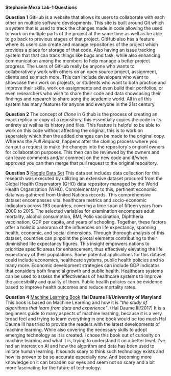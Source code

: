 **Stephanie Meza**
**Lab-1 Questions**

**Question 1**
GitHub is a website that allows its users to collaborate with each other on multiple software developments. This site is built around Git which a system that is used to track the changes made in code allowing the used to work on multiple parts of the project at the same time as well as be able to go back to previous stages of that project. GitHub also has a feature where its users can create and manage repositories of the project which provides a place for storage of that code. Also having an issue tracking system that that can track things like bugs and task, while also enhancing communication among the members to help manage a better project progress. The users of GitHub really be anyone who wants to collaboratively work with others on an open source project, assignment, clients and so much more. This can include developers who want to showcase their work on projects, or students who want to both practice and improve their skills, work on assignments and even build their portfolios, or even researchers who wish to share their code and data showcasing their findings and research to share aong the academic world. All in all this system has many features for anyone and everyone in the 21st century. 

**Question 2**
The concept of *Clone* in Github is the process of creating an exact replica or copy of a repository, this essentially copies the code in its entirety as well as its history and files. This feature is helpful to be able to work on this code without affecting the original, this is to work on seperately which then the added changes can be made to the original copy. Whereas the *Pull Request*, happens after the cloning process where you can put a request to make the changes into the repository's origianl owners for collaboration purposes. This then can be reviewed by the owners and can leave comments and/or commect on the new code and if/when approved you can then merge that pull request to the original repository. 

**Question 3**
[Kaggle Data Set](https://www.kaggle.com/datasets/kumarajarshi/life-expectancy-who)
This data set includes data collection for this research was executed by utilizing an extensive dataset procured from the Global Health Observatory (GHO) data repository managed by the World Health Organization (WHO). Complementary to this, pertinent economic data was gathered from United Nations records. This comprehensive dataset encompasses vital healthcare metrics and socio-economic indicators across 193 countries, covering a time span of fifteen years from 2000 to 2015. The selected variables for examination encompass adult mortality, alcohol consumption, BMI, Polio vaccination, Diphtheria vaccination, GDP per capita, and years of schooling. Together, these factors offer a holistic panorama of the influences on life expectancy, spanning health, economic, and social dimensions. Through thorough analysis of this dataset, countries can pinpoint the pivotal elements contributing to their diminished life expectancy figures. This insight empowers nations to prioritize specific areas for enhancement, thus effectively elevating the life expectancy of their populations. Some potential applications for this dataset could include economics, healthcare systems, public health policies and so many more. Economic development strategies can include GDP indicatos that considers both financial growth and public health. Healthcare systems can be used to assess the effectiveness of healthcare systems to improve the accesibility and quality of them. Public health policies can be evidence based to improve health outcomes and reduce mortality rates. 

**Question 4**
[Machine Learning Book](http://ciml.info/dl/v0_99/ciml-v0_99-all.pdf)
**Hal Daume III/University of Maryland**
This book is based on Machine Learning and how it is *"the study of algorithms that learn from data and experience"*. (Hal Daume III/2017) It is a beginners guide to many aspects of machine learning, because it is a very broad feel and trying to learn everything in one book would be too much Hal Daume III has tried to provide the readers with the latest developments of machine learning. While also covering the necessary skills to adopt emerging technology as it is created.  I chose this book out of curiosity on machine learning and what it is, trying to understand it on a better level. I've had an interest on AI and how the algorithm and data has been used to imitate human learning. It sounds scary to think such technology exists and how its proven to be so accurate especially now. And becoming more knowledge on it can broaden our eyes and seem not so scary and a bit more fascinating for the future of technology. 
